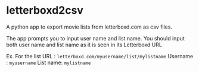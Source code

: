 # letterboxd2csv
A python app to export movie lists from letterboxd.com as csv files.

The app prompts you to input user name and list name.
You should input both user name and list name as it is seen in its Letterboxd URL

Ex.
For the list URL :
`letterboxd.com/myusername/list/mylistname`
Username : 
`myusername`
List name:
`mylistname`
